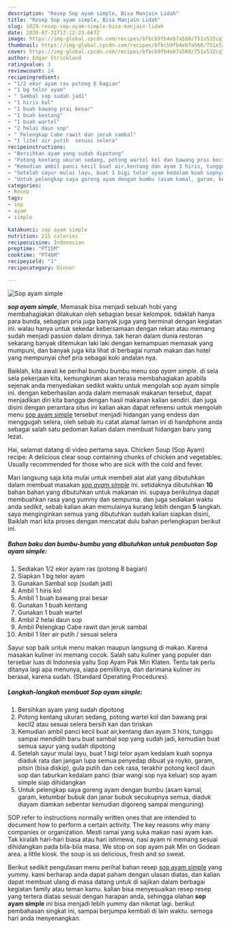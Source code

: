 ```yaml
---
description: "Resep Sop ayam simple, Bisa Manjain Lidah"
title: "Resep Sop ayam simple, Bisa Manjain Lidah"
slug: 1029-resep-sop-ayam-simple-bisa-manjain-lidah
date: 2020-07-31T17:12:23.667Z
image: https://img-global.cpcdn.com/recipes/bfbcb9fb4eb7a568/751x532cq70/sop-ayam-simple-foto-resep-utama.jpg
thumbnail: https://img-global.cpcdn.com/recipes/bfbcb9fb4eb7a568/751x532cq70/sop-ayam-simple-foto-resep-utama.jpg
cover: https://img-global.cpcdn.com/recipes/bfbcb9fb4eb7a568/751x532cq70/sop-ayam-simple-foto-resep-utama.jpg
author: Edgar Strickland
ratingvalue: 3
reviewcount: 14
recipeingredient:
- "1/2 ekor ayam ras potong 8 bagian"
- "1 bg telor ayam"
- " Sambal sop sudah jadi"
- "1 hiris kol"
- "1 buah bawang prai besar"
- "1 buah kentang"
- "1 buah wartel"
- "2 helai daun sop"
- " Pelengkap Cabe rawit dan jeruk sambal"
- "1 liter air putih  sesuai selera"
recipeinstructions:
- "Bersihkan ayam yang sudah dipotong"
- "Potong kentang ukuran sedang, potong wartel kol dan bawang prai kecil2 atau sesuai selera bersih kan dan tiriskan"
- "Kemudian ambil panci kecil buat air,kentang dan ayam 3 hiris, tunggu sampai mendidih baru buat sambal sop yang sudah jadi, kemudian buat semua sayur yang sudah dipotong"
- "Setelah sayur mulai layu, buat 1 bigi telor ayam kedalam kuah sopnya diaduk rata dan jangan lupa semua penyedap dibuat ya royko, garam, pitsin (bisa diskip), gula putih dan cek rasa, terakhir potong kecil daun sop dan taburkan kedalam panci (biar wangi sop nya keluar) sop ayam simple siap dihidangkan"
- "Untuk pelengkap saya goreng ayam dengan bumbu (asam kamal, garam, ketumbar bubuk dan janar bubuk secukupnya semua, diaduk diayam diamkan sebentar kemudian digoreng sampai menguning)"
categories:
- Resep
tags:
- sop
- ayam
- simple

katakunci: sop ayam simple 
nutrition: 215 calories
recipecuisine: Indonesian
preptime: "PT15M"
cooktime: "PT46M"
recipeyield: "1"
recipecategory: Dinner

---
```



![Sop ayam simple](https://img-global.cpcdn.com/recipes/bfbcb9fb4eb7a568/751x532cq70/sop-ayam-simple-foto-resep-utama.jpg)

<b><i>sop ayam simple</i></b>, Memasak bisa menjadi sebuah hobi yang membahagiakan dilakukan oleh sebagian besar kelompok. tidaklah hanya para bunda, sebagian pria juga banyak juga yang berminat dengan kegiatan ini. walau hanya untuk sekedar kebersamaan dengan rekan atau memang sudah menjadi passion dalam dirinya. tak heran dalam dunia restoran sekarang banyak ditemukan laki laki dengan kemampuan memasak yang mumpuni, dan banyak juga kita lihat di berbagai rumah makan dan hotel yang mempunyai chef pria sebagai koki andalan nya.

Baiklah, kita awali ke perihal bumbu bumbu menu <i>sop ayam simple</i>. di sela sela pekerjaan kita, kemungkinan akan terasa membahagiakan apabila sejenak anda menyediakan sedikit waktu untuk mengolah sop ayam simple ini. dengan keberhasilan anda dalam memasak makanan tersebut, dapat menjadikan diri kita bangga dengan hasil makanan kalian sendiri. dan juga disini dengan perantara situs ini kalian akan dapat referensi untuk mengolah menu <u>sop ayam simple</u> tersebut menjadi hidangan yang endess dan menggugah selera, oleh sebab itu catat alamat laman ini di handphone anda sebagai salah satu pedoman kalian dalam membuat hidangan baru yang lezat.

Hai, selamat datang di video pertama saya. Chicken Soup (Sop Ayam) recipe: A delicious clear soup containing chunks of chicken and vegetables. Usually recommended for those who are sick with the cold and fever.


Mari langsung saja kita mulai untuk membeli alat alat yang dibutuhkan dalam membuat masakan <u><i>sop ayam simple</i></u> ini. setidaknya dibutuhkan <b>10</b> bahan bahan yang dibutuhkan untuk makanan ini. supaya berikutnya dapat membuahkan rasa yang yummy dan sempurna. dan juga sediakan waktu anda sedikit, sebab kalian akan memulainya kurang lebih dengan <b>5</b> langkah. saya menginginkan semua yang dibutuhkan sudah kalian siapkan disini, Baiklah mari kita proses dengan mencatat dulu bahan perlengkapan berikut ini.

<!--inarticleads1-->

##### Bahan baku dan bumbu-bumbu yang dibutuhkan untuk pembuatan Sop ayam simple:

1. Sediakan 1/2 ekor ayam ras (potong 8 bagian)
1. Siapkan 1 bg telor ayam
1. Gunakan  Sambal sop (sudah jadi)
1. Ambil 1 hiris kol
1. Ambil 1 buah bawang prai besar
1. Gunakan 1 buah kentang
1. Gunakan 1 buah wartel
1. Ambil 2 helai daun sop
1. Ambil  Pelengkap Cabe rawit dan jeruk sambal
1. Ambil 1 liter air putih / sesuai selera


Sayur sop baik untuk menu makan maupun langsung di makan. Karena masakan kuliner ini memang cocok. Salah satu kuliner yang populer dan tersebar luas di Indonesia yaitu Sop Ayam Pak Min Klaten. Tentu tak perlu ditanya lagi apa menunya, siapa pemiliknya, dan darimana kuliner ini berasal, karena sudah. (Standard Operating Procedures). 

<!--inarticleads2-->

##### Langkah-langkah membuat Sop ayam simple:

1. Bersihkan ayam yang sudah dipotong
1. Potong kentang ukuran sedang, potong wartel kol dan bawang prai kecil2 atau sesuai selera bersih kan dan tiriskan
1. Kemudian ambil panci kecil buat air,kentang dan ayam 3 hiris, tunggu sampai mendidih baru buat sambal sop yang sudah jadi, kemudian buat semua sayur yang sudah dipotong
1. Setelah sayur mulai layu, buat 1 bigi telor ayam kedalam kuah sopnya diaduk rata dan jangan lupa semua penyedap dibuat ya royko, garam, pitsin (bisa diskip), gula putih dan cek rasa, terakhir potong kecil daun sop dan taburkan kedalam panci (biar wangi sop nya keluar) sop ayam simple siap dihidangkan
1. Untuk pelengkap saya goreng ayam dengan bumbu (asam kamal, garam, ketumbar bubuk dan janar bubuk secukupnya semua, diaduk diayam diamkan sebentar kemudian digoreng sampai menguning)


SOP refer to instructions normally written ones that are intended to document how to perform a certain activity. The key reasons why many companies or organization. Mesti ramai yang suka makan nasi ayam kan. Tak kiralah hari-hari biasa atau hari istimewa, nasi ayam ni memang sesuai dihidangkan pada bila-bila masa. We stop on sop ayam pak Min on Godean area. a little kiosk. the soup is so delicious, fresh and so sweat. 

Berikut sedikit pengulasan menu perihal bahan resep <u>sop ayam simple</u> yang yummy. kami berharap anda dapat paham dengan ulasan diatas, dan kalian dapat membuat ulang di masa datang untuk di sajikan dalam berbagai kegiatan family atau teman kamu. kalian bisa menyesuaikan resep resep yang tertera diatas sesuai dengan harapan anda, sehingga olahan <b>sop ayam simple</b> ini bisa menjadi lebih yummy dan nikmat lagi. berikut pembahasan singkat ini, sampai berjumpa kembali di lain waktu. semoga hari anda menyenangkan.
